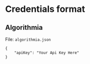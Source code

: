 # Credentials format

## Algorithmia

File: `algorithmia.json`

```
{
    "apiKey": "Your Api Key Here"
}
```